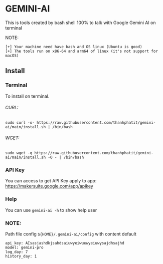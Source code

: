 # GEMINI-AI

This is tools created by bash shell 100% to talk with Google Gemini AI on terminal

NOTE:

    [+] Your machine need have bash and OS linux (Ubuntu is good)
    [+] The tools run on x86-64 and arm64 of linux (it's not support for macOS)

## Install

### Terminal

To install on terminal.

###### CURL: 

```
sudo curl -o- https://raw.githubusercontent.com/thanhphatit/gemini-ai/main/install.sh | /bin/bash
```

###### WGET: 

```
sudo wget -q https://raw.githubusercontent.com/thanhphatit/gemini-ai/main/install.sh -O - | /bin/bash
```

### API Key

You can access to get API Key apply to app: https://makersuite.google.com/app/apikey

### Help

You can use `gemini-ai -h` to show help user

### NOTE:

Path file config `${HOME}/.gemini-ai/config` with content default

```
api_key: AIsasjashdkjsahdsaiuwyeiwuewyeiuwysajdhsajhd
model: gemini-pro
log_day: 7
history_day: 1
```

